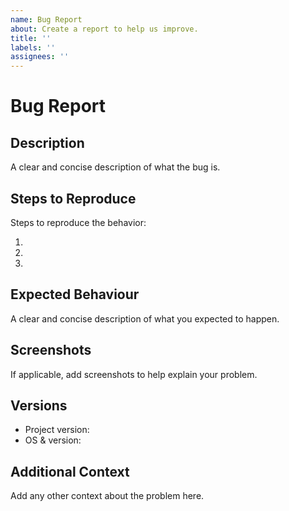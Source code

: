 ```yaml
---
name: Bug Report
about: Create a report to help us improve.
title: ''
labels: ''
assignees: ''
---
```


# Bug Report

## Description

A clear and concise description of what the bug is.

## Steps to Reproduce

Steps to reproduce the behavior:

1. 
2. 
3. 

## Expected Behaviour

A clear and concise description of what you expected to happen.

## Screenshots

If applicable, add screenshots to help explain your problem.

## Versions

- Project version:
- OS & version:

## Additional Context

Add any other context about the problem here.
